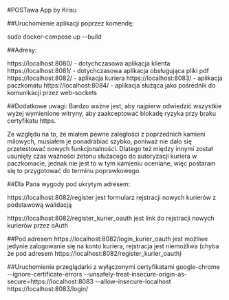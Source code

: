 #POSTawa App by Krisu  

##Uruchomienie aplikacji poprzez komendę:

sudo docker-compose up --build

##Adresy:

https://localhost:8080/ - dotychczasowa aplikacja klienta https://localhost:8081/ - dotychczasowa aplikacja obsługująca pliki pdf https://localhost:8082/ - aplikacja kuriera https://localhost:8083/ - aplikacja paczkomatu https://localhost:8084/ - aplikacja służąca jako pośrednik do komunikacji przez web-sockets

##Dodatkowe uwagi: Bardzo ważne jest, aby najpierw odwiedzić wszystkie wyżej wymienione witryny, aby zaakceptować blokadę ryzyka przy braku certyfikatu https.

Ze względu na to, że miałem pewne zaległości z poprzednich kamieni milowych, musiałem je ponadrabiać szybko, poniważ nie dało się przetestować nowych funkcjonalności. Dlatego też między innymi został usunięty czas ważności żetonu służacego do autoryzacji kuriera w paczkomacie, jednak nie jest to w tym kamieniu oceniane, więc postaram się to przygotować do terminu poprawkowego.

##Dla Pana wygody pod ukrytym adresem:

https://localhost:8082/register jest formularz rejstracji nowych kurierów z podstawową walidacją

https://localhost:8082/register_kurier_oauth jest link do rejstracji nowych kurierów przez oAuth

##Pod adresem https://localhost:8082/login_kurier_oauth jest możliwe jedynie zalogowanie się na konto kuriera, rejstracja jest niemożliwa (chyba że pod adresem https://localhost:8082/register_kurier_oauth)

##Uruchomienie przeglądarki z wyłączonymi certyfikatami google-chrome --ignore-certificate-errors --unsafely-treat-insecure-origin-as-secure=https://localhost:8083 --allow-insecure-localhost https://localhost:8083/login/
